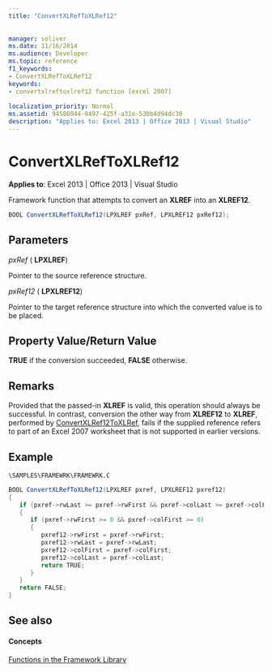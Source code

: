 ```yaml
---
title: "ConvertXLRefToXLRef12"
 
 
manager: soliver
ms.date: 11/16/2014
ms.audience: Developer
ms.topic: reference
f1_keywords:
- ConvertXLRefToXLRef12
keywords:
- convertxlreftoxlref12 function [excel 2007]
 
localization_priority: Normal
ms.assetid: 94580044-9497-425f-a31e-53bb4d94dc30
description: "Applies to: Excel 2013 | Office 2013 | Visual Studio"
---
```


# ConvertXLRefToXLRef12

**Applies to**: Excel 2013 | Office 2013 | Visual Studio 
  
Framework function that attempts to convert an **XLREF** into an **XLREF12**.
  
```cs
BOOL ConvertXLRefToXLRef12(LPXLREF pxRef, LPXLREF12 pxRef12);
```

## Parameters

 _pxRef_ ( **LPXLREF**)
  
Pointer to the source reference structure.
  
 _pxRef12_ ( **LPXLREF12**)
  
Pointer to the target reference structure into which the converted value is to be placed.
  
## Property Value/Return Value

 **TRUE** if the conversion succeeded, **FALSE** otherwise. 
  
## Remarks

Provided that the passed-in **XLREF** is valid, this operation should always be successful. In contrast, conversion the other way from **XLREF12** to **XLREF**, performed by [ConvertXLRef12ToXLRef](convertxlref12toxlref.md), fails if the supplied reference refers to part of an Excel 2007 worksheet that is not supported in earlier versions.
  
## Example

 `\SAMPLES\FRAMEWRK\FRAMEWRK.C`
  
```cs
BOOL ConvertXLRefToXLRef12(LPXLREF pxref, LPXLREF12 pxref12)
{
   if (pxref->rwLast >= pxref->rwFirst && pxref->colLast >= pxref->colFirst)
   {
      if (pxref->rwFirst >= 0 && pxref->colFirst >= 0)
      {
         pxref12->rwFirst = pxref->rwFirst;
         pxref12->rwLast = pxref->rwLast;
         pxref12->colFirst = pxref->colFirst;
         pxref12->colLast = pxref->colLast;
         return TRUE;
      }
   }
   return FALSE;
}
```

## See also

#### Concepts

[Functions in the Framework Library](functions-in-the-framework-library.md)


